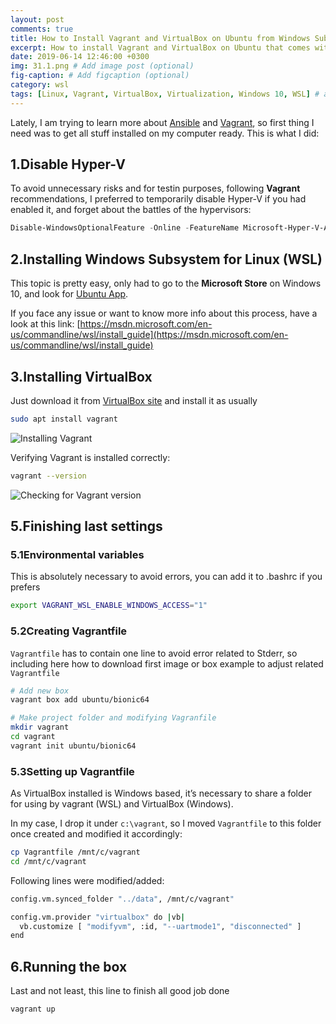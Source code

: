 ```yaml
---
layout: post
comments: true
title: How to Install Vagrant and VirtualBox on Ubuntu from Windows Subsystem Linux
excerpt: How to install Vagrant and VirtualBox on Ubuntu that comes with Windows 10, aka Windows Subsystem Linux
date: 2019-06-14 12:46:00 +0300
img: 31.1.png # Add image post (optional)
fig-caption: # Add figcaption (optional)
category: wsl
tags: [Linux, Vagrant, VirtualBox, Virtualization, Windows 10, WSL] # add tag
---
```


Lately, I am trying to learn more about [Ansible](https://www.ansible.com/) and [Vagrant](https://www.vagrantup.com/), so first thing I need was to get all stuff installed on my computer ready. This is what I did:

## 1.Disable Hyper-V
To avoid unnecessary risks and for testin purposes, following **Vagrant** recommendations, I preferred to temporarily disable Hyper-V if you had enabled it, and forget about the battles of the hypervisors:

```powershell
Disable-WindowsOptionalFeature -Online -FeatureName Microsoft-Hyper-V-All
```

## 2.Installing Windows Subsystem for Linux (WSL)
This topic is pretty easy, only had to go to the **Microsoft Store** on Windows 10, and look for [Ubuntu App](https://www.microsoft.com/store/productId/9NBLGGH4MSV6).

If you face any issue or want to know more info about this process, have a look at this link: 
[https://msdn.microsoft.com/en-us/commandline/wsl/install_guide](https://msdn.microsoft.com/en-us/commandline/wsl/install_guide)

## 3.Installing VirtualBox
Just download it from [VirtualBox site](https://www.virtualbox.org/wiki/Downloads) and install it as usually

```bash
sudo apt install vagrant
```

![Installing Vagrant]({{site.baseurl}}/assets/img/31.1.png)

Verifying Vagrant is installed correctly:
```bash
vagrant --version
```

![Checking for Vagrant version]({{site.baseurl}}/assets/img/31.2.png)

## 5.Finishing last settings

### 5.1Environmental variables
This is absolutely necessary to avoid errors, you can add it to .bashrc if you prefers
```bash
export VAGRANT_WSL_ENABLE_WINDOWS_ACCESS="1"
```

### 5.2Creating Vagrantfile
`Vagrantfile` has to contain one line to avoid error related to Stderr, so including here how to download first image or box example to adjust related `Vagrantfile`

```bash
# Add new box
vagrant box add ubuntu/bionic64

# Make project folder and modifying Vagranfile
mkdir vagrant
cd vagrant
vagrant init ubuntu/bionic64
```

### 5.3Setting up Vagrantfile
As VirtualBox installed is Windows based, it’s necessary to share a folder for using by vagrant (WSL) and VirtualBox (Windows).

In my case, I drop it under `c:\vagrant`, so I moved `Vagrantfile` to this folder once created and modified it accordingly:
```bash
cp Vagrantfile /mnt/c/vagrant
cd /mnt/c/vagrant
```

Following lines were modified/added:
```bash
config.vm.synced_folder "../data", /mnt/c/vagrant"
```

```bash
config.vm.provider "virtualbox" do |vb|
  vb.customize [ "modifyvm", :id, "--uartmode1", "disconnected" ]
end
```

## 6.Running the box
Last and not least, this line to finish all good job done
```bash
vagrant up
```
